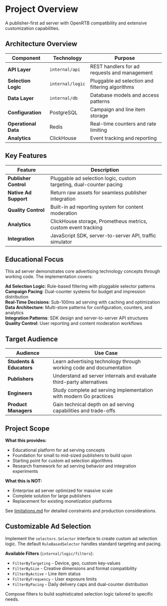 # Project Overview

A publisher-first ad server with OpenRTB compatibility and extensive customization capabilities.

## Architecture Overview

| Component | Technology | Purpose |
|-----------|------------|---------|
| **API Layer** | `internal/api` | REST handlers for ad requests and management |
| **Selection Logic** | `internal/logic` | Pluggable ad selection and filtering algorithms |
| **Data Layer** | `internal/db` | Database models and access patterns |
| **Configuration** | PostgreSQL | Campaign and line item storage |
| **Operational Data** | Redis | Real-time counters and rate limiting |
| **Analytics** | ClickHouse | Event tracking and reporting |

## Key Features

| Feature | Description |
|---------|-------------|
| **Publisher Control** | Pluggable ad selection logic, custom targeting, dual-counter pacing |
| **Native Ad Support** | Return raw assets for seamless publisher integration |
| **Quality Control** | Built-in ad reporting system for content moderation |
| **Analytics** | ClickHouse storage, Prometheus metrics, custom event tracking |
| **Integration** | JavaScript SDK, server-to-server API, traffic simulator |

## Educational Focus

This ad server demonstrates core advertising technology concepts through working code. The implementation covers:

**Ad Selection Logic**: Rule-based filtering with pluggable selector patterns  
**Campaign Pacing**: Dual-counter systems for budget and impression distribution  
**Real-Time Decisions**: Sub-100ms ad serving with caching and optimization  
**Data Architecture**: Multi-store patterns for configuration, counters, and analytics  
**Integration Patterns**: SDK design and server-to-server API structures  
**Quality Control**: User reporting and content moderation workflows

## Target Audience

| Audience | Use Case |
|----------|----------|
| **Students & Educators** | Learn advertising technology through working code and documentation |
| **Publishers** | Understand ad server internals and evaluate third-party alternatives |
| **Engineers** | Study complete ad serving implementation with modern Go practices |
| **Product Managers** | Gain technical depth on ad serving capabilities and trade-offs |

## Project Scope

**What this provides:**
- Educational platform for ad serving concepts
- Foundation for small to mid-sized publishers to build upon
- Starting point for custom ad selection algorithms  
- Research framework for ad serving behavior and integration experiments

**What this is NOT:**
- Enterprise ad server optimized for massive scale
- Complete solution for large publishers
- Replacement for existing monetization platforms

See [limitations.md](limitations.md) for detailed constraints and production considerations.

## Customizable Ad Selection

Implement the `selectors.Selector` interface to create custom ad selection logic. The default `RuleBasedSelector` handles standard targeting and pacing.

**Available Filters** (`internal/logic/filters`):
- `FilterByTargeting` - Device, geo, custom key-values
- `FilterBySize` - Creative dimensions and format compatibility  
- `FilterByActive` - Line item status
- `FilterByFrequency` - User exposure limits
- `FilterByPacing` - Daily delivery caps and dual-counter distribution

Compose filters to build sophisticated selection logic tailored to specific needs.
